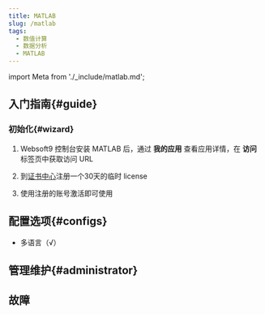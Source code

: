 ```yaml
---
title: MATLAB
slug: /matlab
tags:
  - 数值计算
  - 数据分析
  - MATLAB
---
```


import Meta from './_include/matlab.md';

<Meta name="meta" />

## 入门指南{#guide}

### 初始化{#wizard}

1. Websoft9 控制台安装 MATLAB 后，通过 **我的应用** 查看应用详情，在 **访问** 标签页中获取访问 URL

2. 到[证书中心](https://www.mathworks.com/licensecenter/?s_tid=hp_ff_s_license)注册一个30天的临时 license

3. 使用注册的账号激活即可使用

## 配置选项{#configs}

- 多语言（√）

## 管理维护{#administrator}

## 故障
